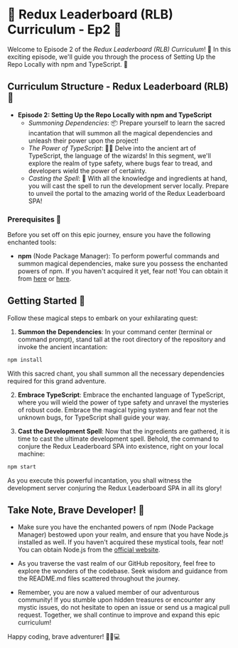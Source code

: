 # 🚀 Redux Leaderboard (RLB) Curriculum - Ep2 🎉

Welcome to Episode 2 of the *Redux Leaderboard (RLB) Curriculum*! 🎉 In this exciting episode, we'll guide you through the process of Setting Up the Repo Locally with npm and TypeScript. 🚀

## Curriculum Structure - Redux Leaderboard (RLB) 📘

- **Episode 2: Setting Up the Repo Locally with npm and TypeScript**
  - *Summoning Dependencies*: 📦 Prepare yourself to learn the sacred incantation that will summon all the magical dependencies and unleash their power upon the project!
  - *The Power of TypeScript*: 🧙‍♂️ Delve into the ancient art of TypeScript, the language of the wizards! In this segment, we'll explore the realm of type safety, where bugs fear to tread, and developers wield the power of certainty.
  - *Casting the Spell*: 🚀 With all the knowledge and ingredients at hand, you will cast the spell to run the development server locally. Prepare to unveil the portal to the amazing world of the Redux Leaderboard SPA!

### Prerequisites 🧭

Before you set off on this epic journey, ensure you have the following enchanted tools:

- **npm** (Node Package Manager): To perform powerful commands and summon magical dependencies, make sure you possess the enchanted powers of npm. If you haven't acquired it yet, fear not! You can obtain it from [here](https://docs.npmjs.com/downloading-and-installing-node-js-and-npm) or [here](https://nodejs.org/en/download).

## Getting Started 🎒

Follow these magical steps to embark on your exhilarating quest:

1. **Summon the Dependencies**: In your command center (terminal or command prompt), stand tall at the root directory of the repository and invoke the ancient incantation:

```bash
npm install
```

With this sacred chant, you shall summon all the necessary dependencies required for this grand adventure.

2. **Embrace TypeScript**: Embrace the enchanted language of TypeScript, where you will wield the power of type safety and unravel the mysteries of robust code. Embrace the magical typing system and fear not the unknown bugs, for TypeScript shall guide your way.

3. **Cast the Development Spell**: Now that the ingredients are gathered, it is time to cast the ultimate development spell. Behold, the command to conjure the Redux Leaderboard SPA into existence, right on your local machine:

```bash
npm start
```

As you execute this powerful incantation, you shall witness the development server conjuring the Redux Leaderboard SPA in all its glory!

## Take Note, Brave Developer! 📝

- Make sure you have the enchanted powers of npm (Node Package Manager) bestowed upon your realm, and ensure that you have Node.js installed as well. If you haven't acquired these mystical tools, fear not! You can obtain Node.js from the [official website](https://nodejs.org/).

- As you traverse the vast realm of our GitHub repository, feel free to explore the wonders of the codebase. Seek wisdom and guidance from the README.md files scattered throughout the journey.

- Remember, you are now a valued member of our adventurous community! If you stumble upon hidden treasures or encounter any mystic issues, do not hesitate to open an issue or send us a magical pull request. Together, we shall continue to improve and expand this epic curriculum!

Happy coding, brave adventurer! 🧙‍♂️💻
